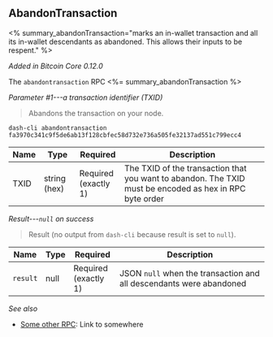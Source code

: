 
## AbandonTransaction

<% summary_abandonTransaction="marks an in-wallet transaction and all its in-wallet descendants as abandoned. This allows their inputs to be respent." %>

*Added in Bitcoin Core 0.12.0*

The `abandontransaction` RPC <%= summary_abandonTransaction %>

*Parameter #1---a transaction identifier (TXID)*

>Abandons the transaction on your node.

```cli
dash-cli abandontransaction fa3970c341c9f5de6ab13f128cbfec58d732e736a505fe32137ad551c799ecc4
```

| Name | Type | Required | Description |
|------|------|----------|-------------|
| TXID | string (hex) | Required<br>(exactly 1) | The TXID of the transaction that you want to abandon.  The TXID must be encoded as hex in RPC byte order

*Result---`null` on success*

>Result (no output from `dash-cli` because result is set to `null`).

| Name | Type | Required | Description |
|------|------|----------|-------------|
| `result` | null | Required<br>(exactly 1) | JSON `null` when the transaction and all descendants were abandoned

*See also*

* [Some other RPC](#getblock): Link to somewhere
